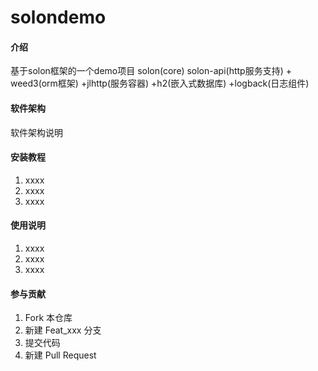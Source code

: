 # solondemo

#### 介绍
基于solon框架的一个demo项目
solon(core)  solon-api(http服务支持) + weed3(orm框架)  +jlhttp(服务容器) +h2(嵌入式数据库) +logback(日志组件)

#### 软件架构
软件架构说明


#### 安装教程

1.  xxxx
2.  xxxx
3.  xxxx

#### 使用说明

1.  xxxx
2.  xxxx
3.  xxxx

#### 参与贡献

1.  Fork 本仓库
2.  新建 Feat_xxx 分支
3.  提交代码
4.  新建 Pull Request

